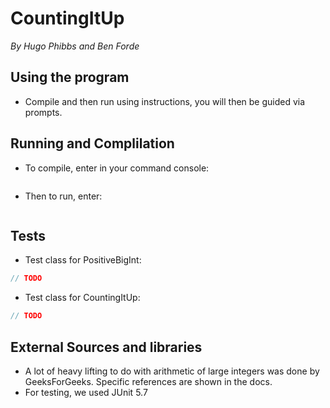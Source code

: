 # **CountingItUp**
*By Hugo Phibbs and Ben Forde* 

## Using the program
- Compile and then run using instructions, you will then be guided via prompts.

## Running and Complilation
- To compile, enter in your command console:
```shell

```
- Then to run, enter:
```shell

```

## Tests
- Test class for PositiveBigInt:
```java
// TODO
```
- Test class for CountingItUp:
```java
// TODO
```

## External Sources and libraries
- A lot of heavy lifting to do with arithmetic of large integers was done by GeeksForGeeks. Specific references are shown in the docs.
- For testing, we used JUnit 5.7